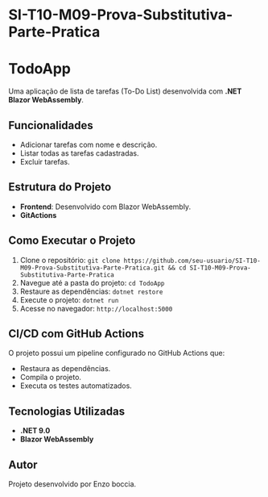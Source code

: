 # SI-T10-M09-Prova-Substitutiva-Parte-Pratica

# TodoApp

Uma aplicação de lista de tarefas (To-Do List) desenvolvida com **.NET Blazor WebAssembly**.

## Funcionalidades

- Adicionar tarefas com nome e descrição.
- Listar todas as tarefas cadastradas.
- Excluir tarefas.

## Estrutura do Projeto

- **Frontend**: Desenvolvido com Blazor WebAssembly.
- **GitActions**

## Como Executar o Projeto

1. Clone o repositório: `git clone https://github.com/seu-usuario/SI-T10-M09-Prova-Substitutiva-Parte-Pratica.git && cd SI-T10-M09-Prova-Substitutiva-Parte-Pratica`
2. Navegue até a pasta do projeto: `cd TodoApp`
3. Restaure as dependências: `dotnet restore`
4. Execute o projeto: `dotnet run`
5. Acesse no navegador: `http://localhost:5000`

## CI/CD com GitHub Actions

O projeto possui um pipeline configurado no GitHub Actions que:
- Restaura as dependências.
- Compila o projeto.
- Executa os testes automatizados.

## Tecnologias Utilizadas

- **.NET 9.0**
- **Blazor WebAssembly**

## Autor

Projeto desenvolvido por Enzo boccia.
